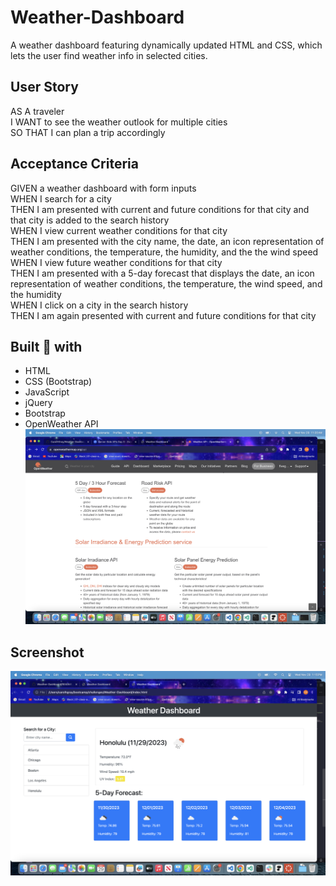 # Weather-Dashboard
A weather dashboard featuring dynamically updated HTML and CSS, which lets the user find weather info in selected cities.

## User Story
AS A traveler <br>
I WANT to see the weather outlook for multiple cities<br>
SO THAT I can plan a trip accordingly <br>

## Acceptance Criteria
GIVEN a weather dashboard with form inputs <br>
WHEN I search for a city <br>
THEN I am presented with current and future conditions for that city and that city is added to the search history <br>
WHEN I view current weather conditions for that city <br>
THEN I am presented with the city name, the date, an icon representation of weather conditions, the temperature, the humidity, and the the wind speed <br>
WHEN I view future weather conditions for that city <br>
THEN I am presented with a 5-day forecast that displays the date, an icon representation of weather conditions, the temperature, the wind speed, and the humidity <br>
WHEN I click on a city in the search history <br>
THEN I am again presented with current and future conditions for that city <br>


## Built :hammer: with

- HTML
- CSS (Bootstrap)
- JavaScript
- jQuery
- Bootstrap
- OpenWeather API 
![OpenWeather](./assets/images/OpenWeatherAPI.png)

## Screenshot

![WeatherDashboardInAction](./assets/images/WeatherDash.png)

